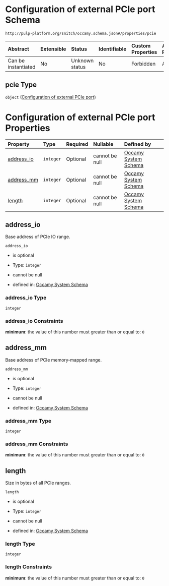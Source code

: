 # Configuration of external PCIe port Schema

```txt
http://pulp-platform.org/snitch/occamy.schema.json#/properties/pcie
```



| Abstract            | Extensible | Status         | Identifiable | Custom Properties | Additional Properties | Access Restrictions | Defined In                                                       |
| :------------------ | :--------- | :------------- | :----------- | :---------------- | :-------------------- | :------------------ | :--------------------------------------------------------------- |
| Can be instantiated | No         | Unknown status | No           | Forbidden         | Allowed               | none                | [occamy.schema.json*](occamy.schema.json "open original schema") |

## pcie Type

`object` ([Configuration of external PCIe port](occamy-properties-configuration-of-external-pcie-port.md))

# Configuration of external PCIe port Properties

| Property                  | Type      | Required | Nullable       | Defined by                                                                                                                                                                                         |
| :------------------------ | :-------- | :------- | :------------- | :------------------------------------------------------------------------------------------------------------------------------------------------------------------------------------------------- |
| [address_io](#address_io) | `integer` | Optional | cannot be null | [Occamy System Schema](occamy-properties-configuration-of-external-pcie-port-properties-address_io.md "http://pulp-platform.org/snitch/occamy.schema.json#/properties/pcie/properties/address_io") |
| [address_mm](#address_mm) | `integer` | Optional | cannot be null | [Occamy System Schema](occamy-properties-configuration-of-external-pcie-port-properties-address_mm.md "http://pulp-platform.org/snitch/occamy.schema.json#/properties/pcie/properties/address_mm") |
| [length](#length)         | `integer` | Optional | cannot be null | [Occamy System Schema](occamy-properties-configuration-of-external-pcie-port-properties-length.md "http://pulp-platform.org/snitch/occamy.schema.json#/properties/pcie/properties/length")         |

## address_io

Base address of PCIe IO range.

`address_io`

*   is optional

*   Type: `integer`

*   cannot be null

*   defined in: [Occamy System Schema](occamy-properties-configuration-of-external-pcie-port-properties-address_io.md "http://pulp-platform.org/snitch/occamy.schema.json#/properties/pcie/properties/address_io")

### address_io Type

`integer`

### address_io Constraints

**minimum**: the value of this number must greater than or equal to: `0`

## address_mm

Base address of PCIe memory-mapped range.

`address_mm`

*   is optional

*   Type: `integer`

*   cannot be null

*   defined in: [Occamy System Schema](occamy-properties-configuration-of-external-pcie-port-properties-address_mm.md "http://pulp-platform.org/snitch/occamy.schema.json#/properties/pcie/properties/address_mm")

### address_mm Type

`integer`

### address_mm Constraints

**minimum**: the value of this number must greater than or equal to: `0`

## length

Size in bytes of all PCIe ranges.

`length`

*   is optional

*   Type: `integer`

*   cannot be null

*   defined in: [Occamy System Schema](occamy-properties-configuration-of-external-pcie-port-properties-length.md "http://pulp-platform.org/snitch/occamy.schema.json#/properties/pcie/properties/length")

### length Type

`integer`

### length Constraints

**minimum**: the value of this number must greater than or equal to: `0`

